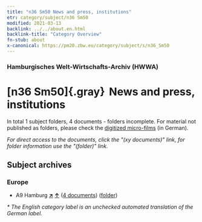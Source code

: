 ```yaml
---
title: "n36 Sm50 News and press, institutions"
etr: category/subject/n36 Sm50
modified: 2021-03-13
backlink: ../../about.en.html
backlink-title: "Category Overview"
fn-stub: about
x-canonical: https://pm20.zbw.eu/category/subject/s/n36_Sm50
---
```


### Hamburgisches Welt-Wirtschafts-Archiv (HWWA)
# [n36 Sm50]{.gray}&#8201; News and press, institutions&#160; 





In total 1 subject folders, 4 documents - folders incomplete.
For material not published as folders, please check the [digitized micro-films](/film/h1_sh.de.html) (in German).

_For direct access to the documents, click the "(xy documents)" link, for folder information use the "(folder)" link._

## Subject archives



### Europe

- A9 Hamburg [**&nearr;**](../../../geo/i/140905/about.en.html "Hamburg (all folders)") [**&uarr;**](../../../geo/about.en.html#A9 "Country category system") (<a href="https://pm20.zbw.eu/dfgview/sh/140905,199605" title="about: Hamburg : News and press, institutions" target="_blank">4 documents</a>) ([folder](../../../../folder/sh/1409xx/140905/1996xx/199605/about.en.html))


_* The English category label is an unchecked automated translation of the German label._

